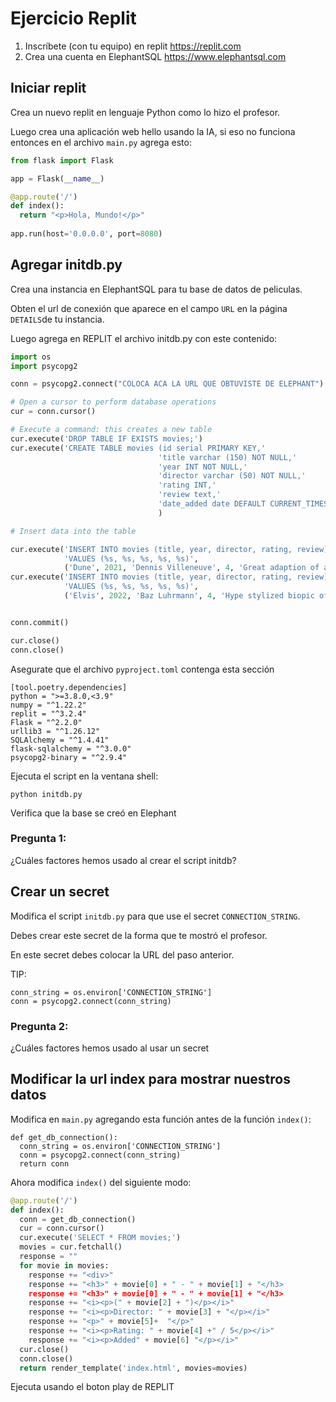 # Ejercicio Replit

1. Inscríbete (con tu equipo) en replit https://replit.com
2. Crea una cuenta en ElephantSQL https://www.elephantsql.com


## Iniciar replit

Crea un nuevo replit en lenguaje Python como lo hizo el profesor.

Luego crea una aplicación web hello usando la IA, si eso no funciona entonces en el archivo `main.py` agrega esto:

```python
from flask import Flask

app = Flask(__name__)

@app.route('/')
def index():
  return "<p>Hola, Mundo!</p>"
  
app.run(host='0.0.0.0', port=8080)
```

## Agregar initdb.py

Crea una instancia en ElephantSQL para tu base de datos de peliculas.

Obten el url de conexión que aparece en el campo `URL` en la página `DETAILS`de tu instancia.

Luego agrega en REPLIT el archivo initdb.py con este contenido:

```python
import os
import psycopg2

conn = psycopg2.connect("COLOCA ACA LA URL QUE OBTUVISTE DE ELEPHANT")

# Open a cursor to perform database operations
cur = conn.cursor()

# Execute a command: this creates a new table
cur.execute('DROP TABLE IF EXISTS movies;')
cur.execute('CREATE TABLE movies (id serial PRIMARY KEY,'
                                 'title varchar (150) NOT NULL,'
                                 'year INT NOT NULL,'
                                 'director varchar (50) NOT NULL,'
                                 'rating INT,'
                                 'review text,'
                                 'date_added date DEFAULT CURRENT_TIMESTAMP);'
                                 )

# Insert data into the table

cur.execute('INSERT INTO movies (title, year, director, rating, review)'
            'VALUES (%s, %s, %s, %s, %s)',
            ('Dune', 2021, 'Dennis Villeneuve', 4, 'Great adaption of a cassic sci-fi novel'))
cur.execute('INSERT INTO movies (title, year, director, rating, review)'
            'VALUES (%s, %s, %s, %s, %s)',
            ('Elvis', 2022, 'Baz Luhrmann', 4, 'Hype stylized biopic of the King'))


conn.commit()

cur.close()
conn.close()
```

Asegurate que el archivo `pyproject.toml` contenga esta sección

```
[tool.poetry.dependencies]
python = ">=3.8.0,<3.9"
numpy = "^1.22.2"
replit = "^3.2.4"
Flask = "^2.2.0"
urllib3 = "^1.26.12"
SQLAlchemy = "^1.4.41"
flask-sqlalchemy = "^3.0.0"
psycopg2-binary = "^2.9.4"
```

Ejecuta el script en la ventana shell:

```
python initdb.py
```


Verifica que la base se creó en Elephant

### Pregunta 1:

¿Cuáles factores hemos usado al crear el script initdb?

## Crear un secret

Modifica el script `initdb.py` para que use el secret `CONNECTION_STRING`.

Debes crear este secret de la forma que te mostró el profesor.

En este secret debes colocar la URL del paso anterior.

TIP:

```
conn_string = os.environ['CONNECTION_STRING']
conn = psycopg2.connect(conn_string)
```


### Pregunta 2:

¿Cuáles factores hemos usado al usar un secret


## Modificar la url index para mostrar nuestros datos

Modifica en `main.py` agregando esta función antes de la función `index()`:

```
def get_db_connection():
  conn_string = os.environ['CONNECTION_STRING']
  conn = psycopg2.connect(conn_string)
  return conn
```

Ahora modifica `index()` del siguiente modo:

```python
@app.route('/')
def index():
  conn = get_db_connection()
  cur = conn.cursor()
  cur.execute('SELECT * FROM movies;')
  movies = cur.fetchall()
  response = ""
  for movie in movies:
    response += "<div>"
    response += "<h3>" + movie[0] + " - " + movie[1] + "</h3>
    response += "<h3>" + movie[0] + " - " + movie[1] + "</h3>
    response += "<i><p>(" + movie[2] + ")</p></i>"
    response += "<i><p>Director: " + movie[3] + "</p></i>"
    response += "<p>" + movie[5]+  "</p>"
    response += "<i><p>Rating: " + movie[4] +" / 5</p></i>"
    response += "<i><p>Added" + movie[6] "</p></i>"
  cur.close()
  conn.close()
  return render_template('index.html', movies=movies)
```

Ejecuta usando el boton play de REPLIT

